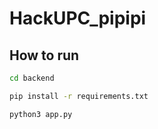 # HackUPC_pipipi

## How to run

```zsh
cd backend

pip install -r requirements.txt

python3 app.py
```

